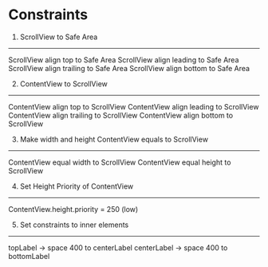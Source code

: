 Constraints
===========
 
1. ScrollView to Safe Area
--------------------------
ScrollView align top to Safe Area
ScrollView align leading to Safe Area
ScrollView align trailing to Safe Area
ScrollView align bottom to Safe Area

2. ContentView to ScrollView
----------------------------
ContentView align top to ScrollView
ContentView align leading to ScrollView
ContentView align trailing to ScrollView
ContentView align bottom to ScrollView
 
3. Make width and height ContentView equals to ScrollView
---------------------------------------------------------
ContentView equal width to ScrollView
ContentView equal height to ScrollView
 
4. Set Height Priority of ContentView
-------------------------------------
ContentView.height.priority = 250 (low)
 
5. Set constraints to inner elements
------------------------------------
topLabel -> space 400 to centerLabel
centerLabel -> space 400 to bottomLabel
